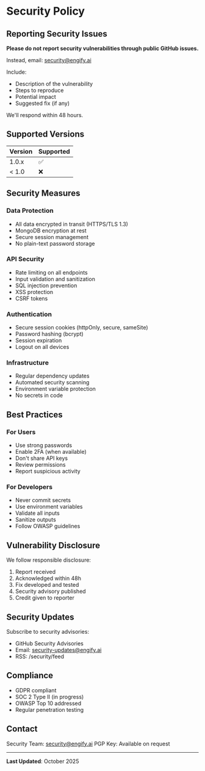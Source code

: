 # Security Policy

## Reporting Security Issues

**Please do not report security vulnerabilities through public GitHub issues.**

Instead, email: security@engify.ai

Include:

- Description of the vulnerability
- Steps to reproduce
- Potential impact
- Suggested fix (if any)

We'll respond within 48 hours.

## Supported Versions

| Version | Supported          |
| ------- | ------------------ |
| 1.0.x   | :white_check_mark: |
| < 1.0   | :x:                |

## Security Measures

### Data Protection

- All data encrypted in transit (HTTPS/TLS 1.3)
- MongoDB encryption at rest
- Secure session management
- No plain-text password storage

### API Security

- Rate limiting on all endpoints
- Input validation and sanitization
- SQL injection prevention
- XSS protection
- CSRF tokens

### Authentication

- Secure session cookies (httpOnly, secure, sameSite)
- Password hashing (bcrypt)
- Session expiration
- Logout on all devices

### Infrastructure

- Regular dependency updates
- Automated security scanning
- Environment variable protection
- No secrets in code

## Best Practices

### For Users

- Use strong passwords
- Enable 2FA (when available)
- Don't share API keys
- Review permissions
- Report suspicious activity

### For Developers

- Never commit secrets
- Use environment variables
- Validate all inputs
- Sanitize outputs
- Follow OWASP guidelines

## Vulnerability Disclosure

We follow responsible disclosure:

1. Report received
2. Acknowledged within 48h
3. Fix developed and tested
4. Security advisory published
5. Credit given to reporter

## Security Updates

Subscribe to security advisories:

- GitHub Security Advisories
- Email: security-updates@engify.ai
- RSS: /security/feed

## Compliance

- GDPR compliant
- SOC 2 Type II (in progress)
- OWASP Top 10 addressed
- Regular penetration testing

## Contact

Security Team: security@engify.ai
PGP Key: Available on request

---

**Last Updated**: October 2025
